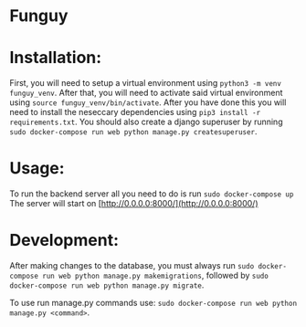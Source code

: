 # Funguy

# Installation:

First, you will need to setup a virtual environment using `python3 -m venv funguy_venv`.
After that, you will need to activate said virtual environment using `source funguy_venv/bin/activate`.
After you have done this you will need to install the neseccary dependencies using `pip3 install -r requirements.txt`.
You should also create a django superuser by running `sudo docker-compose run web python manage.py createsuperuser`.

# Usage:

To run the backend server all you need to do is run `sudo docker-compose up`
The server will start on [http://0.0.0.0:8000/](http://0.0.0.0:8000/)

# Development:

After making changes to the database, you must always run `sudo docker-compose run web python manage.py makemigrations`,
followed by `sudo docker-compose run web python manage.py migrate`.

To use run manage.py commands use: `sudo docker-compose run web python manage.py <command>`.

